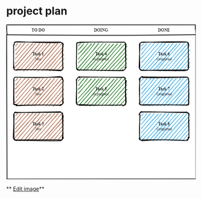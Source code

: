 # project plan

![](Untitled%20Diagram.png)

** [Edit image](https://app.diagrams.net/#HOPEN-NEXT%2Fwp3_pub%2FT3.2%2FUntitled%20Diagram.png)**

